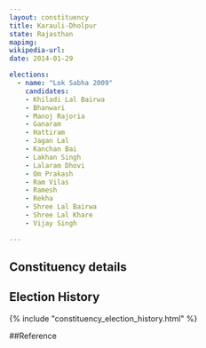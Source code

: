 ```yaml
---
layout: constituency
title: Karauli-Dholpur
state: Rajasthan
mapimg: 
wikipedia-url: 
date: 2014-01-29

elections: 
  - name: "Lok Sabha 2009"
    candidates: 
    - Khiladi Lal Bairwa 
    - Bhanwari 
    - Manoj Rajoria 
    - Ganaram 
    - Hattiram 
    - Jagan Lal 
    - Kanchan Bai 
    - Lakhan Singh 
    - Lalaram Dhovi 
    - Om Prakash 
    - Ram Vilas 
    - Ramesh 
    - Rekha 
    - Shree Lal Bairwa 
    - Shree Lal Khare 
    - Vijay Singh 

---
```

## Constituency details


## Election History
{% include "constituency_election_history.html" %}

##Reference
